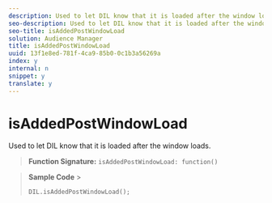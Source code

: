 ```yaml
---
description: Used to let DIL know that it is loaded after the window loads.
seo-description: Used to let DIL know that it is loaded after the window loads.
seo-title: isAddedPostWindowLoad
solution: Audience Manager
title: isAddedPostWindowLoad
uuid: 13f1e8ed-781f-4ca9-85b0-0c1b3a56269a
index: y
internal: n
snippet: y
translate: y
---
```


# isAddedPostWindowLoad

Used to let DIL know that it is loaded after the window loads.


>
>
>**Function Signature:** `isAddedPostWindowLoad: function()` 
>
>

><!-- r_dil_added_post_window_load.xml -->
>**Sample Code** >
>```>
>DIL.isAddedPostWindowLoad();
>```

